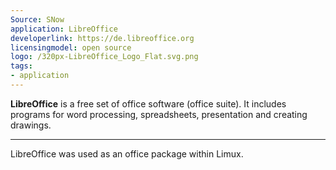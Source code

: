 ```yaml
---
Source: SNow
application: LibreOffice
developerlink: https://de.libreoffice.org
licensingmodel: open source
logo: /320px-LibreOffice_Logo_Flat.svg.png
tags:
- application
---
```

__LibreOffice__ is a free set of office software (office suite).
It includes programs for word processing, spreadsheets, presentation and creating drawings.

---

LibreOffice was used as an office package within Limux.
